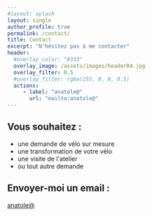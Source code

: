 ```yaml
---
#layout: splash
layout: single
author_profile: true
permalink: /contact/
title: Contact
excerpt: "N'hésitez pas à me contacter"
header:
  #overlay_color: "#333"
  overlay_image: /assets/images/header04.jpg
  overlay_filter: 0.5
  #overlay_filter: rgba(255, 0, 0, 0.5)
  actions:
     - label: "anatole@"
       url: "mailto:anatole@"
---
```



## Vous souhaitez :

- une demande de vélo sur mesure
- une transformation de votre vélo
- une visite de l'atelier
- ou tout autre demande

## Envoyer-moi un email :  
[anatole@](mailto:anatole@)
